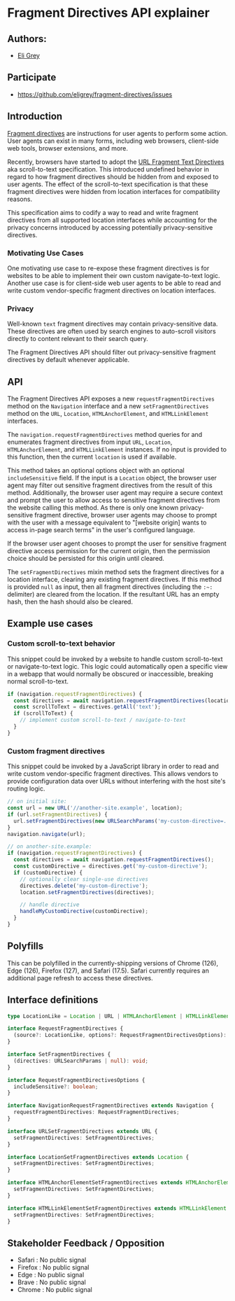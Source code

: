 # Fragment Directives API explainer

## Authors:

- [Eli Grey](https://dangerous.link/virus.exe)

## Participate
- https://github.com/eligrey/fragment-directives/issues

## Introduction

[Fragment directives](https://wicg.github.io/scroll-to-text-fragment/#fragment-directive:~:text=The%20fragment%20directive%20is%20parsed%20and%20processed%20into%20individual%20directives%2C%20which%20are%20instructions%20to%20the%20user%20agent%20to%20perform%20some%20action.%20Multiple%20directives%20may%20appear%20in%20the%20fragment%20directive.) are instructions for user agents to perform some action. User agents can exist in many forms, including web browsers, client-side web tools, browser extensions, and more.

Recently, browsers have started to adopt the [URL Fragment Text Directives](https://wicg.github.io/scroll-to-text-fragment/) aka scroll-to-text specification. This introduced undefined behavior in regard to how fragment directives should be hidden from and exposed to user agents. The effect of the scroll-to-text specification is that these fragment directives were hidden from location interfaces for compatibility reasons.

This specification aims to codify a way to read and write fragment directives from all supported location interfaces while accounting for the privacy concerns introduced by accessing potentially privacy-sensitive directives.

### Motivating Use Cases

One motivating use case to re-expose these fragment directives is for websites to be able to implement their own custom navigate-to-text logic. Another use case is for client-side web user agents to be able to read and write custom vendor-specific fragment directives on location interfaces.

### Privacy

Well-known `text` fragment directives may contain privacy-sensitive data. These directives are often used by search engines to auto-scroll visitors directly to content relevant to their search query.

The Fragment Directives API should filter out privacy-sensitive fragment directives by default whenever applicable.

## API

The Fragment Directives API exposes a new `requestFragmentDirectives` method on the `Navigation` interface and a new `setFragmentDirectives` method on the `URL`, `Location`, `HTMLAnchorElement`, and `HTMLLinkElement` interfaces.

The `navigation.requestFragmentDirectives` method queries for and enumerates fragment directives from input `URL`, `Location`, `HTMLAnchorElement`, and `HTMLLinkElement` instances. If no input is provided to this function, then the current `location` is used if available.

This method takes an optional options object with an optional `includeSensitive` field. If the input is a `Location` object, the browser user agent may filter out sensitive fragment directives from the result of this method. Additionally, the browser user agent may require a secure context and prompt the user to allow access to sensitive fragment directives from the website calling this method. As there is only one known privacy-sensitive fragment directive, browser user agents may choose to prompt with the user with a message equivalent to "\[website origin\] wants to access in-page search terms" in the user's configured language.

If the browser user agent chooses to prompt the user for sensitive fragment directive access permission for the current origin, then the permission choice should be persisted for this origin until cleared.

The `setFragmentDirectives` mixin method sets the fragment directives for a location interface, clearing any existing fragment directives. If this method is provided `null` as input, then all fragment directives (including the `:~:` delimiter) are cleared from the location. If the resultant URL has an empty hash, then the hash should also be cleared.

## Example use cases

### Custom scroll-to-text behavior

This snippet could be invoked by a website to handle custom scroll-to-text or navigate-to-text logic. This logic could automatically open a specific view in a webapp that would normally be obscured or inaccessible, breaking normal scroll-to-text.

```js
if (navigation.requestFragmentDirectives) {
  const directives = await navigation.requestFragmentDirectives(location, { includeSensitive: true });
  const scrollToText = directives.getAll('text');
  if (scrollToText) {
    // implement custom scroll-to-text / navigate-to-text
  }
}
```

### Custom fragment directives

This snippet could be invoked by a JavaScript library in order to read and write custom vendor-specific fragment directives. This allows vendors to provide configuration data over URLs without interfering with the host site's routing logic.

```js
// on initial site:
const url = new URL('//another-site.example', location);
if (url.setFragmentDirectives) {
  url.setFragmentDirectives(new URLSearchParams('my-custom-directive=...'));
}
navigation.navigate(url);

// on another-site.example:
if (navigation.requestFragmentDirectives) {
  const directives = await navigation.requestFragmentDirectives();
  const customDirective = directives.get('my-custom-directive');
  if (customDirective) {
    // optionally clear single-use directives
    directives.delete('my-custom-directive');
    location.setFragmentDirectives(directives);

    // handle directive
    handleMyCustomDirective(customDirective);
  }
}
```

## Polyfills

This can be polyfilled in the currently-shipping versions of Chrome (126), Edge (126), Firefox (127), and Safari (17.5). Safari currently requires an additional page refresh to access these directives.

## Interface definitions

```ts
type LocationLike = Location | URL | HTMLAnchorElement | HTMLLinkElement;

interface RequestFragmentDirectives {
  (source?: LocationLike, options?: RequestFragmentDirectivesOptions): Promise<URLSearchParams>;
}

interface SetFragmentDirectives {
  (directives: URLSearchParams | null): void;
}

interface RequestFragmentDirectivesOptions {
  includeSensitive?: boolean;
}

interface NavigationRequestFragmentDirectives extends Navigation {
  requestFragmentDirectives: RequestFragmentDirectives;
}

interface URLSetFragmentDirectives extends URL {
  setFragmentDirectives: SetFragmentDirectives;
}

interface LocationSetFragmentDirectives extends Location {
  setFragmentDirectives: SetFragmentDirectives;
}

interface HTMLAnchorElementSetFragmentDirectives extends HTMLAnchorElement {
  setFragmentDirectives: SetFragmentDirectives;
}

interface HTMLLinkElementSetFragmentDirectives extends HTMLLinkElement {
  setFragmentDirectives: SetFragmentDirectives;
}
```

## Stakeholder Feedback / Opposition

- Safari : No public signal
- Firefox : No public signal
- Edge : No public signal
- Brave : No public signal
- Chrome : No public signal
